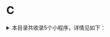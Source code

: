 # C
<details>
<summary>
本目录共收录5个小程序，详情见如下：
</summary>

- [CoCo点单+](https://github.com/zirawell/R-Store/tree/main/Rule/QuanX/Adblock/Applet/Wechat/C/CoCo%E7%82%B9%E5%8D%95%2B)
- [曹操出行](https://github.com/zirawell/R-Store/tree/main/Rule/QuanX/Adblock/Applet/Wechat/C/%E6%9B%B9%E6%93%8D%E5%87%BA%E8%A1%8C)
- [茶百道点餐](https://github.com/zirawell/R-Store/tree/main/Rule/QuanX/Adblock/Applet/Wechat/C/%E8%8C%B6%E7%99%BE%E9%81%93%E7%82%B9%E9%A4%90)
- [茶颜悦色](https://github.com/zirawell/R-Store/tree/main/Rule/QuanX/Adblock/Applet/Wechat/C/%E8%8C%B6%E9%A2%9C%E6%82%A6%E8%89%B2)
- [陈香贵点单](https://github.com/zirawell/R-Store/tree/main/Rule/QuanX/Adblock/Applet/Wechat/C/%E9%99%88%E9%A6%99%E8%B4%B5%E7%82%B9%E5%8D%95)

</details>